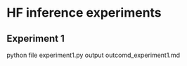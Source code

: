 # HF inference experiments

## Experiment 1
python file experiment1.py
output outcomd_experiment1.md
